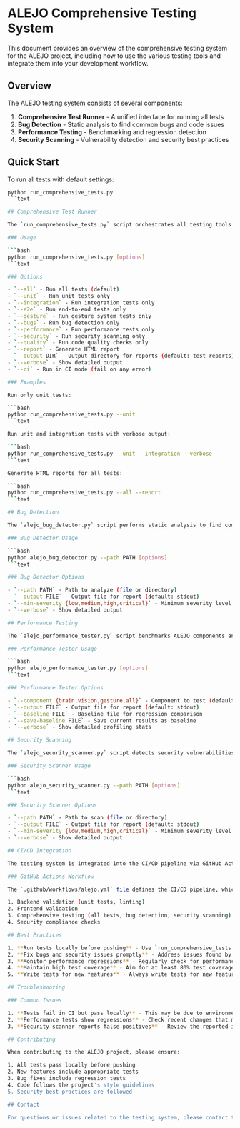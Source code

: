 # ALEJO Comprehensive Testing System

This document provides an overview of the comprehensive testing system for the ALEJO project, including how to use the various testing tools and integrate them into your development workflow.

## Overview

The ALEJO testing system consists of several components:

1. **Comprehensive Test Runner** - A unified interface for running all tests
2. **Bug Detection** - Static analysis to find common bugs and code issues
3. **Performance Testing** - Benchmarking and regression detection
4. **Security Scanning** - Vulnerability detection and security best practices

## Quick Start

To run all tests with default settings:

```bash
python run_comprehensive_tests.py
```text

## Comprehensive Test Runner

The `run_comprehensive_tests.py` script orchestrates all testing tools and provides a unified interface.

### Usage

```bash
python run_comprehensive_tests.py [options]
```text

### Options

- `--all` - Run all tests (default)
- `--unit` - Run unit tests only
- `--integration` - Run integration tests only
- `--e2e` - Run end-to-end tests only
- `--gesture` - Run gesture system tests only
- `--bugs` - Run bug detection only
- `--performance` - Run performance tests only
- `--security` - Run security scanning only
- `--quality` - Run code quality checks only
- `--report` - Generate HTML report
- `--output DIR` - Output directory for reports (default: test_reports)
- `--verbose` - Show detailed output
- `--ci` - Run in CI mode (fail on any error)

### Examples

Run only unit tests:

```bash
python run_comprehensive_tests.py --unit
```text

Run unit and integration tests with verbose output:

```bash
python run_comprehensive_tests.py --unit --integration --verbose
```text

Generate HTML reports for all tests:

```bash
python run_comprehensive_tests.py --all --report
```text

## Bug Detection

The `alejo_bug_detector.py` script performs static analysis to find common bugs and code issues.

### Bug Detector Usage

```bash
python alejo_bug_detector.py --path PATH [options]
```text

### Bug Detector Options

- `--path PATH` - Path to analyze (file or directory)
- `--output FILE` - Output file for report (default: stdout)
- `--min-severity {low,medium,high,critical}` - Minimum severity level to report
- `--verbose` - Show detailed output

## Performance Testing

The `alejo_performance_tester.py` script benchmarks ALEJO components and detects performance regressions.

### Performance Tester Usage

```bash
python alejo_performance_tester.py [options]
```text

### Performance Tester Options

- `--component {brain,vision,gesture,all}` - Component to test (default: all)
- `--output FILE` - Output file for report (default: stdout)
- `--baseline FILE` - Baseline file for regression comparison
- `--save-baseline FILE` - Save current results as baseline
- `--verbose` - Show detailed profiling stats

## Security Scanning

The `alejo_security_scanner.py` script detects security vulnerabilities in Python, JavaScript, and HTML files.

### Security Scanner Usage

```bash
python alejo_security_scanner.py --path PATH [options]
```text

### Security Scanner Options

- `--path PATH` - Path to scan (file or directory)
- `--output FILE` - Output file for report (default: stdout)
- `--min-severity {low,medium,high,critical}` - Minimum severity level to report
- `--verbose` - Show detailed output

## CI/CD Integration

The testing system is integrated into the CI/CD pipeline via GitHub Actions. The workflow runs all tests on every push to the main branch and pull request.

### GitHub Actions Workflow

The `.github/workflows/alejo.yml` file defines the CI/CD pipeline, which includes:

1. Backend validation (unit tests, linting)
2. Frontend validation
3. Comprehensive testing (all tests, bug detection, security scanning)
4. Security compliance checks

## Best Practices

1. **Run tests locally before pushing** - Use `run_comprehensive_tests.py` to run tests locally before pushing to avoid CI failures.
2. **Fix bugs and security issues promptly** - Address issues found by the bug detector and security scanner as soon as possible.
3. **Monitor performance regressions** - Regularly check for performance regressions using the performance tester.
4. **Maintain high test coverage** - Aim for at least 80% test coverage for all code.
5. **Write tests for new features** - Always write tests for new features and bug fixes.

## Troubleshooting

### Common Issues

1. **Tests fail in CI but pass locally** - This may be due to environment differences. Try running tests in a clean environment or Docker container.
2. **Performance tests show regressions** - Check recent changes that might affect performance. Consider optimizing the affected components.
3. **Security scanner reports false positives** - Review the reported issues carefully. If they are false positives, document them in the code.

## Contributing

When contributing to the ALEJO project, please ensure:

1. All tests pass locally before pushing
2. New features include appropriate tests
3. Bug fixes include regression tests
4. Code follows the project's style guidelines
5. Security best practices are followed

## Contact

For questions or issues related to the testing system, please contact the ALEJO development team.
